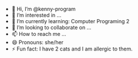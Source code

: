 - 👋 Hi, I’m @kenny-program
- 👀 I’m interested in ...
- 🌱 I’m currently learning: Computer Programing 2
- 💞️ I’m looking to collaborate on ...
- 📫 How to reach me ...
- 😄 Pronouns: she/her
- ⚡ Fun fact: I have 2 cats and I am allergic to them.

<!---
kenny-program/kenny-program is a ✨ special ✨ repository because its `README.md` (this file) appears on your GitHub profile.
You can click the Preview link to take a look at your changes.
--->
